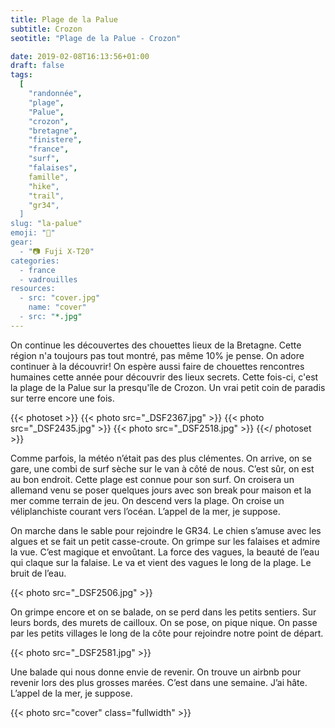 ```yaml
---
title: Plage de la Palue
subtitle: Crozon
seotitle: "Plage de la Palue - Crozon"

date: 2019-02-08T16:13:56+01:00
draft: false
tags:
  [
    "randonnée",
    "plage",
    "Palue",
    "crozon",
    "bretagne",
    "finistere",
    "france",
    "surf",
    "falaises",
    famille",
    "hike",
    "trail",
    "gr34",
  ]
slug: "la-palue"
emoji: "🌊"
gear:
  - "📷 Fuji X-T20"
categories:
  - france
  - vadrouilles
resources:
  - src: "cover.jpg"
    name: "cover"
  - src: "*.jpg"
---
```


On continue les découvertes des chouettes lieux de la Bretagne. Cette région n'a toujours pas tout montré, pas même 10% je pense. On adore continuer à la découvrir! On espère aussi faire de chouettes rencontres humaines cette année pour découvrir des lieux secrets. Cette fois-ci, c'est la plage de la Palue sur la presqu'île de Crozon. Un vrai petit coin de paradis sur terre encore une fois.

{{< photoset >}}
{{< photo src="_DSF2367.jpg" >}}
{{< photo src="_DSF2435.jpg" >}}
{{< photo src="_DSF2518.jpg" >}}
{{</ photoset >}}

Comme parfois, la météo n’était pas des plus clémentes. On arrive, on se gare, une combi de surf sèche sur le van à côté de nous. C’est sûr, on est au bon endroit. Cette plage est connue pour son surf. On croisera un allemand venu se poser quelques jours avec son break pour maison et la mer comme terrain de jeu. On descend vers la plage. On croise un véliplanchiste courant vers l’océan. L’appel de la mer, je suppose.

On marche dans le sable pour rejoindre le GR34. Le chien s’amuse avec les algues et se fait un petit casse-croute. On grimpe sur les falaises et admire la vue. C’est magique et envoûtant. La force des vagues, la beauté de l’eau qui claque sur la falaise. Le va et vient des vagues le long de la plage. Le bruit de l’eau.

{{< photo src="_DSF2506.jpg" >}}

On grimpe encore et on se balade, on se perd dans les petits sentiers. Sur leurs bords, des murets de cailloux. On se pose, on pique nique. On passe par les petits villages le long de la côte pour rejoindre notre point de départ.

{{< photo src="_DSF2581.jpg" >}}

Une balade qui nous donne envie de revenir. On trouve un airbnb pour revenir lors des plus grosses marées. C’est dans une semaine. J’ai hâte. L’appel de la mer, je suppose.

{{< photo src="cover" class="fullwidth" >}}
